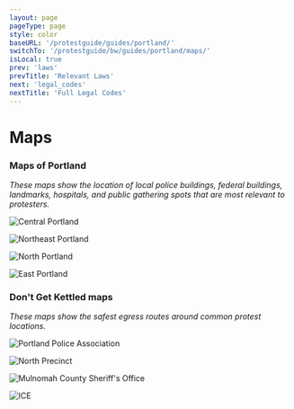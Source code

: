 ```yaml
---
layout: page
pageType: page
style: color
baseURL: '/protestguide/guides/portland/'
switchTo: '/protestguide/bw/guides/portland/maps/'
isLocal: true
prev: 'laws'
prevTitle: 'Relevant Laws'
next: 'legal_codes'
nextTitle: 'Full Legal Codes'
---
```


# Maps

### Maps of Portland

_These maps show the location of local police buildings, federal buildings, landmarks, hospitals, and public gathering spots that are most relevant to protesters._

![Central Portland](/assets/images/Central.png)

![Northeast Portland](/assets/images/Northeast.png)

![North Portland](/assets/images/North.png)

![East Portland](/assets/images/East.png)

### Don't Get Kettled maps

_These maps show the safest egress routes around common protest locations._

![Portland Police Association](/assets/images/PPA.jpg)

![North Precinct](/assets/images/NPrecinct.jpg)

![Mulnomah County Sheriff's Office](/assets/images/MCSO.jpg)

![ICE](/assets/images/ICE.jpg)
